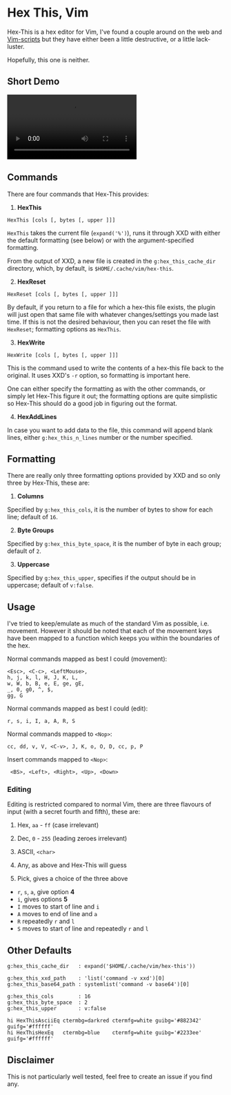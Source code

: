 Hex This, Vim
=============

Hex-This is a hex editor for Vim, I've found a couple around on the web and [Vim-scripts](https://www.vim.org/scripts/) but they have either been a little destructive, or a little lack-luster.

Hopefully, this one is neither.

## Short Demo

![demo](media/demo.mp4)


## Commands

There are four commands that Hex-This provides:

1. **HexThis**

`HexThis [cols [, bytes [, upper ]]]`

`HexThis` takes the current file (`expand('%')`), runs it through XXD with either the default formatting (see below) or with the argument-specified formatting.

From the output of XXD, a new file is created in the `g:hex_this_cache_dir` directory, which, by default, is `$HOME/.cache/vim/hex-this`.


2. **HexReset**

`HexReset [cols [, bytes [, upper ]]]`

By default, if you return to a file for which a hex-this file exists, the plugin will just open that same file with whatever changes/settings you made last time. If this is not the desired behaviour, then you can reset the file with `HexReset`; formatting options as `HexThis`.


3. **HexWrite**

`HexWrite [cols [, bytes [, upper ]]]`

This is the command used to write the contents of a hex-this file back to the original. It uses XXD's `-r` option, so formatting is important here.

One can either specify the formatting as with the other commands, or simply let Hex-This figure it out; the formatting options are quite simplistic so Hex-This should do a good job in figuring out the format.

4. **HexAddLines**

In case you want to add data to the file, this command will append blank lines, either `g:hex_this_n_lines` number or the number specified.


## Formatting

There are really only three formatting options provided by XXD and so only three by Hex-This, these are:

1. **Columns**

Specified by `g:hex_this_cols`, it is the number of bytes to show for each line; default of `16`.

2. **Byte Groups**

Specified by `g:hex_this_byte_space`, it is the number of byte in each group; default of `2`.

3. **Uppercase**

Specified by `g:hex_this_upper`, specifies if the output should be in uppercase; default of `v:false`.


## Usage

I've tried to keep/emulate as much of the standard Vim as possible, i.e. movement. However it should be noted that each of the movement keys have been mapped to a function which keeps you within the boundaries of the hex.

Normal commands mapped as best I could (movement):

    <Esc>, <C-c>, <LeftMouse>, 
    h, j, k, l, H, J, K, L, 
    w, W, b, B, e, E, ge, gE,
    _, 0, g0, ^, $,
    gg, G

Normal commands mapped as best I could (edit):

    r, s, i, I, a, A, R, S

Normal commands mapped to `<Nop>`:

    cc, dd, v, V, <C-v>, J, K, o, O, D, cc, p, P 

Insert commands mapped to `<Nop>`:

     <BS>, <Left>, <Right>, <Up>, <Down> 


### Editing

Editing is restricted compared to normal Vim, there are three flavours of input (with a secret fourth and fifth), these are:

1. Hex, `aa` - `ff` (case irrelevant)
2. Dec, `0` - `255` (leading zeroes irrelevant)
3. ASCII, `<char>`

4. Any, as above and Hex-This will guess
5. Pick, gives a choice of the three above

- `r`, `s`, `a`, give option **4**
- `i`, gives options **5**
- `I` moves to start of line and `i`
- `A` moves to end of line and `a`
- `R` repeatedly `r` and `l`
- `S` moves to start of line and repeatedly `r` and `l`


## Other Defaults

```
g:hex_this_cache_dir   : expand('$HOME/.cache/vim/hex-this'))

g:hex_this_xxd_path    : 'list('command -v xxd')[0]
g:hex_this_base64_path : systemlist('command -v base64')[0]

g:hex_this_cols        : 16
g:hex_this_byte_space  : 2
g:hex_this_upper       : v:false

hi HexThisAsciiEq ctermbg=darkred ctermfg=white guibg='#882342' guifg='#ffffff'
hi HexThisHexEq   ctermbg=blue    ctermfg=white guibg='#2233ee' guifg='#ffffff'
```

## Disclaimer

This is not particularly well tested, feel free to create an issue if you find any.
